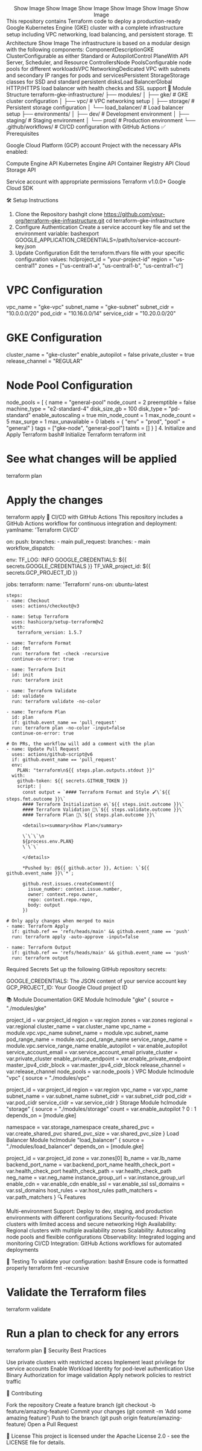 <div align="center">
Show Image
Show Image
Show Image
Show Image
Show Image
Show Image
</div>
This repository contains Terraform code to deploy a production-ready Google Kubernetes Engine (GKE) cluster with a complete infrastructure setup including VPC networking, load balancing, and persistent storage.
🏗️ Architecture
Show Image
The infrastructure is based on a modular design with the following components:
ComponentDescriptionGKE ClusterConfigurable as either Standard or AutopilotControl PlaneWith API Server, Scheduler, and Resource ControllersNode PoolsConfigurable node pools for different workloadsVPC NetworkingDedicated VPC with subnets and secondary IP ranges for pods and servicesPersistent StorageStorage classes for SSD and standard persistent disksLoad BalancerGlobal HTTP/HTTPS load balancer with health checks and SSL support
📂 Module Structure
terraform-gke-infrastructure/
├── modules/
│   ├── gke/            # GKE cluster configuration
│   ├── vpc/            # VPC networking setup
│   ├── storage/        # Persistent storage configuration
│   └── load_balancer/  # Load balancer setup
├── environments/
│   ├── dev/            # Development environment
│   ├── staging/        # Staging environment
│   └── prod/           # Production environment
└── .github/workflows/  # CI/CD configuration with GitHub Actions
✅ Prerequisites

Google Cloud Platform (GCP) account
Project with the necessary APIs enabled:

Compute Engine API
Kubernetes Engine API
Container Registry API
Cloud Storage API


Service account with appropriate permissions
Terraform v1.0.0+
Google Cloud SDK

🛠️ Setup Instructions
1. Clone the Repository
bashgit clone https://github.com/your-org/terraform-gke-infrastructure.git
cd terraform-gke-infrastructure
2. Configure Authentication
Create a service account key file and set the environment variable:
bashexport GOOGLE_APPLICATION_CREDENTIALS=/path/to/service-account-key.json
3. Update Configuration
Edit the terraform.tfvars file with your specific configuration values:
hclproject_id = "your-project-id"
region     = "us-central1"
zones      = ["us-central1-a", "us-central1-b", "us-central1-c"]

# VPC Configuration
vpc_name    = "gke-vpc"
subnet_name = "gke-subnet"
subnet_cidr = "10.0.0.0/20"
pod_cidr    = "10.16.0.0/14"
service_cidr = "10.20.0.0/20"

# GKE Configuration
cluster_name = "gke-cluster"
enable_autopilot = false
private_cluster = true
release_channel = "REGULAR"

# Node Pool Configuration
node_pools = [
  {
    name               = "general-pool"
    node_count         = 2
    preemptible        = false
    machine_type       = "e2-standard-4"
    disk_size_gb       = 100
    disk_type          = "pd-standard"
    enable_autoscaling = true
    min_node_count     = 1
    max_node_count     = 5
    max_surge          = 1
    max_unavailable    = 0
    labels             = { "env" = "prod", "pool" = "general" }
    tags               = ["gke-node", "general-pool"]
    taints             = []
  }
]
4. Initialize and Apply Terraform
bash# Initialize Terraform
terraform init

# See what changes will be applied
terraform plan

# Apply the changes
terraform apply
🔄 CI/CD with GitHub Actions
This repository includes a GitHub Actions workflow for continuous integration and deployment:
yamlname: 'Terraform CI/CD'

on:
  push:
    branches:
      - main
  pull_request:
    branches:
      - main
  workflow_dispatch:

env:
  TF_LOG: INFO
  GOOGLE_CREDENTIALS: ${{ secrets.GOOGLE_CREDENTIALS }}
  TF_VAR_project_id: ${{ secrets.GCP_PROJECT_ID }}

jobs:
  terraform:
    name: 'Terraform'
    runs-on: ubuntu-latest
    
    steps:
    - name: Checkout
      uses: actions/checkout@v3

    - name: Setup Terraform
      uses: hashicorp/setup-terraform@v2
      with:
        terraform_version: 1.5.7

    - name: Terraform Format
      id: fmt
      run: terraform fmt -check -recursive
      continue-on-error: true

    - name: Terraform Init
      id: init
      run: terraform init

    - name: Terraform Validate
      id: validate
      run: terraform validate -no-color

    - name: Terraform Plan
      id: plan
      if: github.event_name == 'pull_request'
      run: terraform plan -no-color -input=false
      continue-on-error: true

    # On PRs, the workflow will add a comment with the plan
    - name: Update Pull Request
      uses: actions/github-script@v6
      if: github.event_name == 'pull_request'
      env:
        PLAN: "terraform\n${{ steps.plan.outputs.stdout }}"
      with:
        github-token: ${{ secrets.GITHUB_TOKEN }}
        script: |
          const output = `#### Terraform Format and Style 🖌\`${{ steps.fmt.outcome }}\`
          #### Terraform Initialization ⚙️\`${{ steps.init.outcome }}\`
          #### Terraform Validation 🤖\`${{ steps.validate.outcome }}\`
          #### Terraform Plan 📖\`${{ steps.plan.outcome }}\`
          
          <details><summary>Show Plan</summary>
          
          \`\`\`\n
          ${process.env.PLAN}
          \`\`\`
          
          </details>
          
          *Pushed by: @${{ github.actor }}, Action: \`${{ github.event_name }}\`*`;
          
          github.rest.issues.createComment({
            issue_number: context.issue.number,
            owner: context.repo.owner,
            repo: context.repo.repo,
            body: output
          })

    # Only apply changes when merged to main
    - name: Terraform Apply
      if: github.ref == 'refs/heads/main' && github.event_name == 'push'
      run: terraform apply -auto-approve -input=false

    - name: Terraform Output
      if: github.ref == 'refs/heads/main' && github.event_name == 'push'
      run: terraform output
Required Secrets
Set up the following GitHub repository secrets:

GOOGLE_CREDENTIALS: The JSON content of your service account key
GCP_PROJECT_ID: Your Google Cloud project ID

📚 Module Documentation
GKE Module
hclmodule "gke" {
  source = "./modules/gke"

  project_id           = var.project_id
  region               = var.region
  zones                = var.zones
  regional             = var.regional
  cluster_name         = var.cluster_name
  vpc_name             = module.vpc.vpc_name
  subnet_name          = module.vpc.subnet_name
  pod_range_name       = module.vpc.pod_range_name
  service_range_name   = module.vpc.service_range_name
  enable_autopilot     = var.enable_autopilot
  service_account_email = var.service_account_email
  private_cluster      = var.private_cluster
  enable_private_endpoint = var.enable_private_endpoint
  master_ipv4_cidr_block = var.master_ipv4_cidr_block
  release_channel      = var.release_channel
  node_pools           = var.node_pools
}
VPC Module
hclmodule "vpc" {
  source = "./modules/vpc"

  project_id   = var.project_id
  region       = var.region
  vpc_name     = var.vpc_name
  subnet_name  = var.subnet_name
  subnet_cidr  = var.subnet_cidr
  pod_cidr     = var.pod_cidr
  service_cidr = var.service_cidr
}
Storage Module
hclmodule "storage" {
  source = "./modules/storage"
  count  = var.enable_autopilot ? 0 : 1
  depends_on = [module.gke]

  namespace        = var.storage_namespace
  create_shared_pvc = var.create_shared_pvc
  shared_pvc_size  = var.shared_pvc_size
}
Load Balancer Module
hclmodule "load_balancer" {
  source = "./modules/load_balancer"
  depends_on = [module.gke]

  project_id        = var.project_id
  zone              = var.zones[0]
  lb_name           = var.lb_name
  backend_port_name = var.backend_port_name
  health_check_port = var.health_check_port
  health_check_path = var.health_check_path
  neg_name          = var.neg_name
  instance_group_url = var.instance_group_url
  enable_cdn        = var.enable_cdn
  enable_ssl        = var.enable_ssl
  ssl_domains       = var.ssl_domains
  host_rules        = var.host_rules
  path_matchers     = var.path_matchers
}
🔍 Features

Multi-environment Support: Deploy to dev, staging, and production environments with different configurations
Security-focused: Private clusters with limited access and secure networking
High Availability: Regional clusters with multiple availability zones
Scalability: Autoscaling node pools and flexible configurations
Observability: Integrated logging and monitoring
CI/CD Integration: GitHub Actions workflows for automated deployments

🧪 Testing
To validate your configuration:
bash# Ensure code is formatted properly
terraform fmt -recursive

# Validate the Terraform files
terraform validate

# Run a plan to check for any errors
terraform plan
🔐 Security Best Practices

Use private clusters with restricted access
Implement least privilege for service accounts
Enable Workload Identity for pod-level authentication
Use Binary Authorization for image validation
Apply network policies to restrict traffic

🤝 Contributing

Fork the repository
Create a feature branch (git checkout -b feature/amazing-feature)
Commit your changes (git commit -m 'Add some amazing feature')
Push to the branch (git push origin feature/amazing-feature)
Open a Pull Request

📝 License
This project is licensed under the Apache License 2.0 - see the LICENSE file for details.